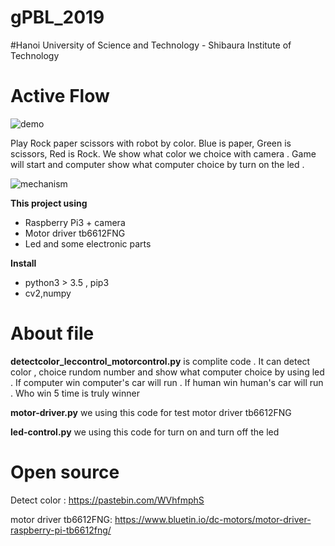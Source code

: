 # gPBL_2019 
#Hanoi University of Science and Technology - Shibaura Institute of Technology

# Active Flow

![demo](https://github.com/vinhyenvodoi98/robotic_python/blob/master/picture/demo.jpg)


Play Rock paper scissors with robot by color. Blue is paper, Green is scissors, Red is Rock. We show what color we choice with camera . Game will start and computer show what computer choice by turn on the led .

![mechanism](https://github.com/vinhyenvodoi98/robotic_python/blob/master/picture/mechanism.png)

**This project using** 
* Raspberry Pi3 + camera
* Motor driver tb6612FNG
* Led and some electronic parts

**Install**
* python3 > 3.5 , pip3
* cv2,numpy

# About file

**detectcolor_leccontrol_motorcontrol.py** is complite code . It can detect color , choice rundom number and show what computer choice by using led . If computer win computer's car will run . If human win human's car will run . Who win 5 time is truly winner

**motor-driver.py** we using this code for test motor driver tb6612FNG 

**led-control.py** we using this code for turn on and turn off the led 

# Open source
Detect color : 
    https://pastebin.com/WVhfmphS

motor driver tb6612FNG:
    https://www.bluetin.io/dc-motors/motor-driver-raspberry-pi-tb6612fng/

